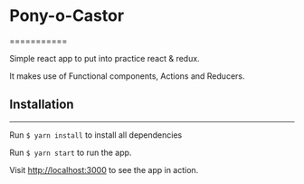 # Pony-o-Castor
===========

Simple react app to put into practice react & redux.

It makes use of Functional components, Actions and Reducers.

## Installation
-------------------------

Run `$ yarn install` to install all dependencies

Run `$ yarn start` to run the app.

Visit [http://localhost:3000](http://localhost:3000) to see the app in action.
